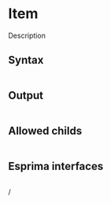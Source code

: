 Item
====

Description

Syntax
------

```fire

```

Output
------

```js

```

Allowed childs
--------------

```

```

Esprima interfaces
------------------

```ts

```
/
